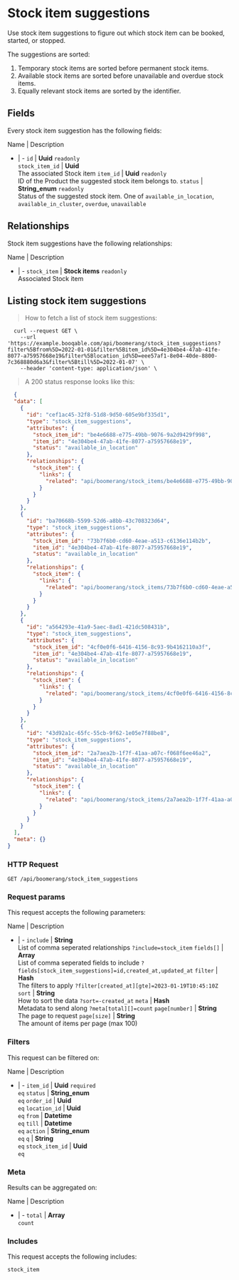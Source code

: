 # Stock item suggestions

Use stock item suggestions to figure out which stock item can be booked,
started, or stopped.

The suggestions are sorted:
  1. Temporary stock items are sorted before permanent stock items.
  2. Available stock items are sorted before unavailable and overdue stock items.
  3. Equally relevant stock items are sorted by the identifier.

## Fields
Every stock item suggestion has the following fields:

Name | Description
- | -
`id` | **Uuid** `readonly`<br>
`stock_item_id` | **Uuid** <br>The associated Stock item
`item_id` | **Uuid** `readonly`<br>ID of the Product the suggested stock item belongs to.
`status` | **String_enum** `readonly`<br>Status of the suggested stock item. One of `available_in_location`, `available_in_cluster`, `overdue`, `unavailable` 


## Relationships
Stock item suggestions have the following relationships:

Name | Description
- | -
`stock_item` | **Stock items** `readonly`<br>Associated Stock item


## Listing stock item suggestions



> How to fetch a list of stock item suggestions:

```shell
  curl --request GET \
    --url 'https://example.booqable.com/api/boomerang/stock_item_suggestions?filter%5Bfrom%5D=2022-01-01&filter%5Bitem_id%5D=4e304be4-47ab-41fe-8077-a75957668e19&filter%5Blocation_id%5D=eee57af1-8e04-40de-8800-7c368880d6a3&filter%5Btill%5D=2022-01-07' \
    --header 'content-type: application/json' \
```

> A 200 status response looks like this:

```json
  {
  "data": [
    {
      "id": "cef1ac45-32f8-51d8-9d50-605e9bf335d1",
      "type": "stock_item_suggestions",
      "attributes": {
        "stock_item_id": "be4e6688-e775-49bb-9076-9a2d9429f998",
        "item_id": "4e304be4-47ab-41fe-8077-a75957668e19",
        "status": "available_in_location"
      },
      "relationships": {
        "stock_item": {
          "links": {
            "related": "api/boomerang/stock_items/be4e6688-e775-49bb-9076-9a2d9429f998"
          }
        }
      }
    },
    {
      "id": "ba70668b-5599-52d6-a8bb-43c708323d64",
      "type": "stock_item_suggestions",
      "attributes": {
        "stock_item_id": "73b7f6b0-cd60-4eae-a513-c6136e114b2b",
        "item_id": "4e304be4-47ab-41fe-8077-a75957668e19",
        "status": "available_in_location"
      },
      "relationships": {
        "stock_item": {
          "links": {
            "related": "api/boomerang/stock_items/73b7f6b0-cd60-4eae-a513-c6136e114b2b"
          }
        }
      }
    },
    {
      "id": "a564293e-41a9-5aec-8ad1-421dc508431b",
      "type": "stock_item_suggestions",
      "attributes": {
        "stock_item_id": "4cf0e0f6-6416-4156-8c93-9b4162110a3f",
        "item_id": "4e304be4-47ab-41fe-8077-a75957668e19",
        "status": "available_in_location"
      },
      "relationships": {
        "stock_item": {
          "links": {
            "related": "api/boomerang/stock_items/4cf0e0f6-6416-4156-8c93-9b4162110a3f"
          }
        }
      }
    },
    {
      "id": "43d92a1c-65fc-55cb-9f62-1e05e7f88be8",
      "type": "stock_item_suggestions",
      "attributes": {
        "stock_item_id": "2a7aea2b-1f7f-41aa-a07c-f068f6ee46a2",
        "item_id": "4e304be4-47ab-41fe-8077-a75957668e19",
        "status": "available_in_location"
      },
      "relationships": {
        "stock_item": {
          "links": {
            "related": "api/boomerang/stock_items/2a7aea2b-1f7f-41aa-a07c-f068f6ee46a2"
          }
        }
      }
    }
  ],
  "meta": {}
}
```

### HTTP Request

`GET /api/boomerang/stock_item_suggestions`

### Request params

This request accepts the following parameters:

Name | Description
- | -
`include` | **String** <br>List of comma seperated relationships `?include=stock_item`
`fields[]` | **Array** <br>List of comma seperated fields to include `?fields[stock_item_suggestions]=id,created_at,updated_at`
`filter` | **Hash** <br>The filters to apply `?filter[created_at][gte]=2023-01-19T10:45:10Z`
`sort` | **String** <br>How to sort the data `?sort=-created_at`
`meta` | **Hash** <br>Metadata to send along `?meta[total][]=count`
`page[number]` | **String** <br>The page to request
`page[size]` | **String** <br>The amount of items per page (max 100)


### Filters

This request can be filtered on:

Name | Description
- | -
`item_id` | **Uuid** `required`<br>`eq`
`status` | **String_enum** <br>`eq`
`order_id` | **Uuid** <br>`eq`
`location_id` | **Uuid** <br>`eq`
`from` | **Datetime** <br>`eq`
`till` | **Datetime** <br>`eq`
`action` | **String_enum** <br>`eq`
`q` | **String** <br>`eq`
`stock_item_id` | **Uuid** <br>`eq`


### Meta

Results can be aggregated on:

Name | Description
- | -
`total` | **Array** <br>`count`


### Includes

This request accepts the following includes:

`stock_item`





